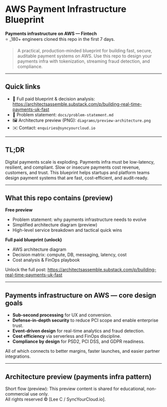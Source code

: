 <!--
Title: AWS Payment Infrastructure Blueprint — production-ready payments infrastructure on AWS
Meta description: Open-source AWS payments infrastructure blueprint for real-time payments: tokenization, streaming fraud detection, PCI DSS & PSD2 compliance, serverless best practices, and FinOps guidance for fintech startups.
Keywords: payments infrastructure, payments infra, AWS payments architecture, real-time payments, PCI DSS, PSD2, tokenization, fraud detection, serverless payments, fintech architecture
-->

# AWS Payment Infrastructure Blueprint
**Payments infrastructure on AWS — Fintech**  
⭐ _180+ engineers cloned this repo in the first 7 days.

> A practical, production-minded blueprint for building fast, secure, auditable payment systems on AWS. Use this repo to design your payments infra with tokenization, streaming fraud detection, and compliance.

---

## Quick links
- 🔗 Full paid blueprint & decision analysis: https://architectsassemble.substack.com/p/building-real-time-payments-uk-fast  
- 📂 Problem statement: `docs/problem-statement.md`  
- 🖼 Architecture preview (PNG): `diagrams/preview-architecture.png`  
- ✉️ Contact: `enquiries@syncyourcloud.io`

---

## TL;DR 
Digital payments scale is exploding. Payments infra must be low-latency, resilient, and compliant. Slow or insecure payments cost revenue, customers, and trust. This blueprint helps startups and platform teams design payment systems that are fast, cost-efficient, and audit-ready.


---

## What this repo contains (preview)
**Free preview**
- Problem statement: why payments infrastructure needs to evolve  
- Simplified architecture diagram (preview)  
- High-level service breakdown and tactical quick wins

**Full paid blueprint (unlock)**
- AWS architecture diagram  
- Decision matrix: compute, DB, messaging, latency, cost  
- Cost analysis & FinOps playbook  


Unlock the full post: https://architectsassemble.substack.com/p/building-real-time-payments-uk-fast

---

## Payments infrastructure on AWS — core design goals
- **Sub-second processing** for UX and conversion.  
- **Defense-in-depth security** to reduce PCI scope and enable enterprise trust.  
- **Event-driven design** for real-time analytics and fraud detection.  
- **Cost efficiency** via serverless and FinOps discipline.  
- **Compliance by design** for PSD2, PCI DSS, and GDPR readiness.

All of which connects to better margins, faster launches, and easier partner integrations.

---

## Architecture preview (payments infra pattern)
Short flow (preview):
This preview content is shared for educational, non-commercial use only.  
All rights reserved © [Lee C / SyncYourCloud.io].
